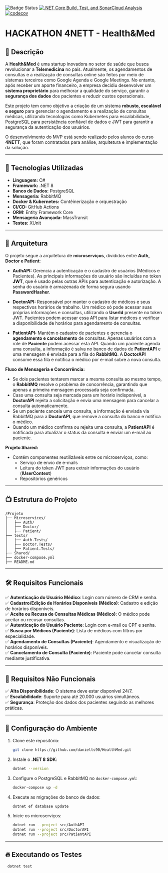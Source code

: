 ![Badge Status](https://img.shields.io/badge/status-active-brightgreen)
[![.NET Core Build, Test, and SonarCloud Analysis](https://github.com/gustavopalinka/HealthMed/blob/master/.github/workflows/sonar.yml/badge.svg)](https://github.com/gustavopalinka/HealthMed/actions/workflows/sonar.yml)
[![codecov](https://codecov.io/gh/gustavopalinka/HealthMed/branch/master/graph/badge.svg?token=G4NANCJ6XZ)](https://codecov.io/gh/gustavopalinka/HealthMed)

# HACKATHON 4NETT - Health&Med

## 📌 Descrição
A **Health&Med** é uma startup inovadora no setor de saúde que busca revolucionar a **Telemedicina** no país. Atualmente, os agendamentos de consultas e a realização de consultas online são feitos por meio de sistemas terceiros como Google Agenda e Google Meetings. No entanto, após receber um aporte financeiro, a empresa decidiu desenvolver um **sistema proprietário** para melhorar a qualidade do serviço, garantir a **segurança dos dados** dos pacientes e reduzir custos operacionais.

Este projeto tem como objetivo a criação de um sistema **robusto, escalável e seguro** para gerenciar o agendamento e a realização de consultas médicas, utilizando tecnologias como Kubernetes para escalabilidade, PostgreSQL para persistência confiável de dados e JWT para garantir a segurança da autenticação dos usuários.

O desenvolvimento do MVP está sendo realizado pelos alunos do curso **4NETT**, que foram contratados para análise, arquitetura e implementação da solução.

---
## 🚀 Tecnologias Utilizadas
- **Linguagem:** C#
- **Framework:** .NET 8
- **Banco de Dados:** PostgreSQL
- **Mensageria:** RabbitMQ
- **Docker & Kubernetes:** Contêinerização e orquestração
- **CI/CD:** GitHub Actions
- **ORM:** Entity Framework Core
- **Mensageria Avançada:** MassTransit
- **Testes:** XUnit

---
## 💂️ Arquitetura
O projeto segue a arquitetura de **microserviços**, divididos entre **Auth, Doctor e Patient**:

- **AuthAPI:** Gerencia a autenticação e o cadastro de usuários (Médicos e Pacientes). As principais informações do usuário são incluídas no token **JWT**, que é usado pelas outras APIs para autenticação e autorização. A senha do usuário é armazenada de forma segura usando **PasswordHasher**.

- **DoctorAPI:** Responsável por manter o cadastro de médicos e seus respectivos horários de trabalho. Um médico só pode acessar suas próprias informações e consultas, utilizando o **UserId** presente no token JWT. Pacientes podem acessar essa API para listar médicos e verificar a disponibilidade de horários para agendamento de consultas.

- **PatientAPI:** Mantém o cadastro de pacientes e gerencia o **agendamento e cancelamento** de consultas. Apenas usuários com a role de **Paciente** podem acessar esta API. Quando um paciente agenda uma consulta, a informação é salva no banco de dados de **PatientAPI** e uma mensagem é enviada para a fila do **RabbitMQ**. A **DoctorAPI** consome essa fila e notifica o médico por e-mail sobre a nova consulta.

**Fluxo de Mensageria e Concorrência:**
- Se dois pacientes tentarem marcar a mesma consulta ao mesmo tempo, o **RabbitMQ** resolve o problema de concorrência, garantindo que apenas a primeira mensagem processada seja confirmada.
- Caso uma consulta seja marcada para um horário indisponível, a **DoctorAPI** rejeita a solicitação e envia uma mensagem para cancelar a consulta automaticamente.
- Se um paciente cancela uma consulta, a informação é enviada via RabbitMQ para a **DoctorAPI**, que remove a consulta do banco e notifica o médico.
- Quando um médico confirma ou rejeita uma consulta, a **PatientAPI** é notificada para atualizar o status da consulta e enviar um e-mail ao paciente.

**Projeto Shared:**
- Contém componentes reutilizáveis entre os microserviços, como:
  - Serviço de envio de e-mails
  - Leitura do token JWT para extrair informações do usuário (**IUserContext**)
  - Repositórios genéricos

---
## 📺 Estrutura do Projeto
```
/Projeto
├── Microservices/
│   ├── Auth/
│   ├── Doctor/
│   ├── Patient/
├── tests/
│   ├── Auth.Tests/
│   ├── Doctor.Tests/
│   ├── Patient.Tests/
├── Shared/
├── docker-compose.yml
├── README.md
```

---
## 🛠️ Requisitos Funcionais
✅ **Autenticação do Usuário Médico**: Login com número de CRM e senha.  
✅ **Cadastro/Edição de Horários Disponíveis (Médico)**: Cadastro e edição de horários disponíveis.  
✅ **Aceite ou Recusa de Consultas Médicas (Médico)**: O médico pode aceitar ou recusar consultas.  
✅ **Autenticação do Usuário Paciente**: Login com e-mail ou CPF e senha.  
✅ **Busca por Médicos (Paciente)**: Lista de médicos com filtros por especialidade.  
✅ **Agendamento de Consultas (Paciente)**: Agendamento e visualização de horários disponíveis.  
✅ **Cancelamento de Consulta (Paciente)**: Paciente pode cancelar consulta mediante justificativa.  

---
## 🔧 Requisitos Não Funcionais
✅ **Alta Disponibilidade**: O sistema deve estar disponível 24/7.  
✅ **Escalabilidade**: Suporte para até 20.000 usuários simultâneos.  
✅ **Segurança**: Proteção dos dados dos pacientes seguindo as melhores práticas.  

---
## 🏰 Configuração do Ambiente
1. Clone este repositório:
   ```sh
   git clone https://github.com/danielts90/HealthMed.git
   ```
2. Instale o **.NET 8 SDK**:
   ```sh
   dotnet --version
   ```
3. Configure o PostgreSQL e RabbitMQ no `docker-compose.yml`:
   ```sh
   docker-compose up -d
   ```
4. Execute as migrações do banco de dados:
   ```sh
   dotnet ef database update
   ```
5. Inicie os microserviços:
   ```sh
   dotnet run --project src/AuthAPI
   dotnet run --project src/DoctorAPI
   dotnet run --project src/PatientAPI
   ```

---
## 🔥 Executando os Testes
```sh
 dotnet test
```

